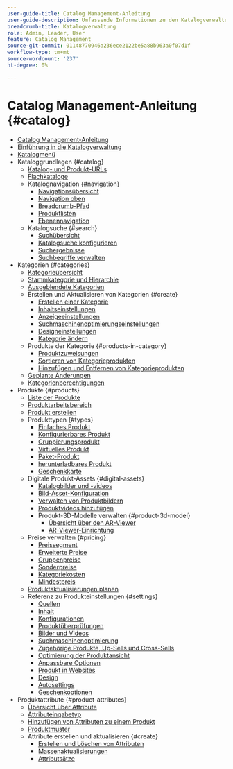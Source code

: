 ```yaml
---
user-guide-title: Catalog Management-Anleitung
user-guide-description: Umfassende Informationen zu den Katalogverwaltungsfunktionen für Adobe Commerce- und Magento Open Source-Administratoren sowie E-Commerce-Marketer.
breadcrumb-title: Katalogverwaltung
role: Admin, Leader, User
feature: Catalog Management
source-git-commit: 01148770946a236ece2122be5a88b963a0f07d1f
workflow-type: tm+mt
source-wordcount: '237'
ht-degree: 0%

---
```



# Catalog Management-Anleitung {#catalog}

+ [Catalog Management-Anleitung](guide-overview.md)
+ [Einführung in die Katalogverwaltung](introduction.md)
+ [Katalogmenü](catalog-menu.md)
+ Kataloggrundlagen {#catalog}
   + [Katalog- und Produkt-URLs](catalog-urls.md)
   + [Flachkataloge](catalog-flat.md)
   + Katalognavigation {#navigation}
      + [Navigationsübersicht](navigation.md)
      + [Navigation oben](navigation-top.md)
      + [Breadcrumb-Pfad](navigation-breadcrumb-trail.md)
      + [Produktlisten](navigation-product-listings.md)
      + [Ebenennavigation](navigation-layered.md)
   + Katalogsuche {#search}
      + [Suchübersicht](search.md)
      + [Katalogsuche konfigurieren](search-configuration.md)
      + [Suchergebnisse](search-results.md)
      + [Suchbegriffe verwalten](search-terms.md)
+ Kategorien {#categories}
   + [Kategorieübersicht](categories.md)
   + [Stammkategorie und Hierarchie](category-root.md)
   + [Ausgeblendete Kategorien](category-hidden.md)
   + Erstellen und Aktualisieren von Kategorien {#create}
      + [Erstellen einer Kategorie](category-create.md)
      + [Inhaltseinstellungen](categories-content-settings.md)
      + [Anzeigeeinstellungen](categories-display-settings.md)
      + [Suchmaschinenoptimierungseinstellungen](categories-search-engine-optimization.md)
      + [Designeinstellungen](categories-custom-design.md)
      + [Kategorie ändern](category-modify.md)
   + Produkte der Kategorie {#products-in-category}
      + [Produktzuweisungen](categories-product-assignments.md)
      + [Sortieren von Kategorieprodukten](category-products-sort.md)
      + [Hinzufügen und Entfernen von Kategorieprodukten](category-products-add.md)
   + [Geplante Änderungen](category-scheduled-changes.md)
   + [Kategorienberechtigungen](category-permissions.md)
+ Produkte {#products}
   + [Liste der Produkte](products-list.md)
   + [Produktarbeitsbereich](product-workspace.md)
   + [Produkt erstellen](product-create.md)
   + Produkttypen {#types}
      + [Einfaches Produkt](product-create-simple.md)
      + [Konfigurierbares Produkt](product-create-configurable.md)
      + [Gruppierungsprodukt](product-create-grouped.md)
      + [Virtuelles Produkt](product-create-virtual.md)
      + [Paket-Produkt](product-create-bundle.md)
      + [herunterladbares Produkt](product-create-downloadable.md)
      + [Geschenkkarte](product-gift-card-create.md)
   + Digitale Produkt-Assets {#digital-assets}
      + [Katalogbilder und -videos](catalog-images-video.md)
      + [Bild-Asset-Konfiguration](product-image-config.md)
      + [Verwalten von Produktbildern](product-image.md)
      + [Produktvideos hinzufügen](product-video.md)
      + Produkt-3D-Modelle verwalten {#product-3d-model}
         + [Übersicht über den AR-Viewer](ar-viewer-overview.md)
         + [AR-Viewer-Einrichtung](ar-viewer-setup.md)
   + Preise verwalten {#pricing}
      + [Preissegment](catalog-price-scope.md)
      + [Erweiterte Preise](pricing-advanced.md)
      + [Gruppenpreise](product-price-group.md)
      + [Sonderpreise](product-price-special.md)
      + [Kategoriekosten](product-price-tier.md)
      + [Mindestpreis](product-price-minimum-advertised.md)
   + [Produktaktualisierungen planen](product-scheduled-changes.md)
   + Referenz zu Produkteinstellungen {#settings}
      + [Quellen](sources.md)
      + [Inhalt](product-content.md)
      + [Konfigurationen](product-configurations.md)
      + [Produktüberprüfungen](settings-advanced-product-reviews.md)
      + [Bilder und Videos](product-images-and-video.md)
      + [Suchmaschinenoptimierung](product-search-engine-optimization.md)
      + [Zugehörige Produkte, Up-Sells und Cross-Sells](related-products-up-sells-cross-sells.md)
      + [Optimierung der Produktansicht](product-view-optimization.md)
      + [Anpassbare Optionen](settings-advanced-custom-options.md)
      + [Produkt in Websites](settings-basic-websites.md)
      + [Design](settings-advanced-design.md)
      + [Autosettings](product-autosettings.md)
      + [Geschenkoptionen](product-gift-options.md)
+ Produktattribute {#product-attributes}
   + [Übersicht über Attribute](product-attributes.md)
   + [Attributeingabetyp](attributes-input-types.md)
   + [Hinzufügen von Attributen zu einem Produkt](product-attributes-add.md)
   + [Produktmuster](swatches.md)
   + Attribute erstellen und aktualisieren {#create}
      + [Erstellen und Löschen von Attributen](attribute-product-create.md)
      + [Massenaktualisierungen](bulk-product-attribute-update.md)
      + [Attributsätze](attribute-sets.md)
